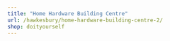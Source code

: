 ```yaml
---
title: "Home Hardware Building Centre"
url: /hawkesbury/home-hardware-building-centre-2/
shop: doityourself
---
```

